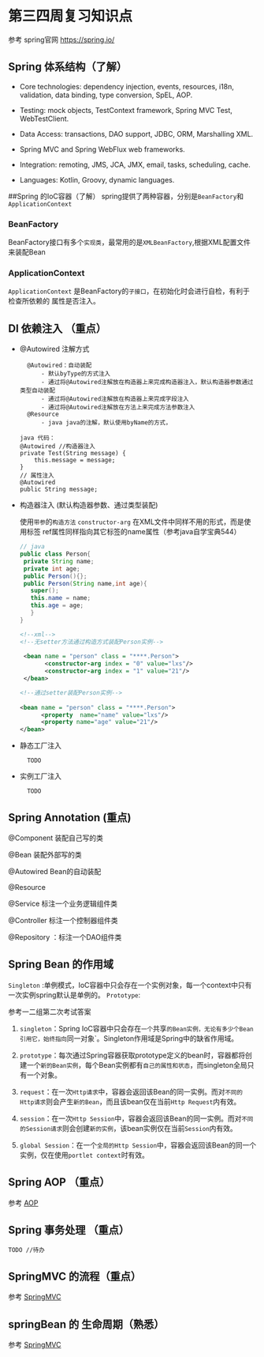 # 第三四周复习知识点
参考 spring官网 https://spring.io/

## Spring 体系结构（了解）
- Core technologies: dependency injection, events, resources, i18n, validation, data binding, type conversion, SpEL, AOP.

- Testing: mock objects, TestContext framework, Spring MVC Test, WebTestClient.

- Data Access: transactions, DAO support, JDBC, ORM, Marshalling XML.

- Spring MVC and Spring WebFlux web frameworks.

- Integration: remoting, JMS, JCA, JMX, email, tasks, scheduling, cache.

- Languages: Kotlin, Groovy, dynamic languages.

##Spring 的IoC容器（了解）
spring提供了两种容器，分别是`BeanFactory`和`ApplicationContext`

### BeanFactory
BeanFactory接口有多个`实现类`，最常用的是`XMLBeanFactory`,根据XML配置文件来装配Bean

### ApplicationContext

`ApplicationContext` 是BeanFactory的`子接口`，在初始化时会进行自检，有利于检查所依赖的
属性是否注入。
## DI 依赖注入 （重点）
- @Autowired 注解方式
        
        @Autowired：自动装配
            - 默认byType的方式注入
            - 通过将@Autowired注解放在构造器上来完成构造器注入，默认构造器参数通过类型自动装配
            - 通过将@Autowired注解放在构造器上来完成字段注入
            - 通过将@Autowired注解放在方法上来完成方法参数注入
        @Resource
            - java java的注解，默认使用byName的方式，

    ```
    java 代码：
    @Autowired //构造器注入  
    private Test(String message) {  
        this.message = message;  
    } 
    // 属性注入
    @Autowired
    public String message;
    
    ``` 
- 构造器注入 (默认构造器参数、通过类型装配)
   
   使用`带参`的`构造方法` `constructor-arg` 
   在XML文件中同样不用<property>的形式，而是使用<constructor-arg>标签
   ref属性同样指向其它<bean>标签的name属性（参考java自学宝典544）
   ```java
  // java
  public class Person{
    private String name;
    private int age;
    public Person(){};
    public Person(String name,int age){
      super();
      this.name = name;
      this.age = age;
      }
  }
    ```
   ```xml
   <!--xml-->
   <!--无setter方法通过构造方式装配Person实例-->
      
    <bean name = "person" class = "****.Person">
          <constructor-arg index = "0" value="lxs"/>
          <constructor-arg index = "1" value="21"/>
    </bean>
    ```
    ```xml
    <!--通过setter装配Person实例-->
      
    <bean name = "person" class = "****.Person">
          <property  name="name" value="lxs"/>
          <property name="age" value="21"/>
    </bean>
    ```
   
- 静态工厂注入
   
        TODO
- 实例工厂注入

        TODO

## Spring Annotation (重点)
@Component 装配自己写的类

@Bean 装配外部写的类

@Autowired  Bean的自动装配

@Resource

@Service 标注一个业务逻辑组件类

@Controller 标注一个控制器组件类

@Repository ：标注一个DAO组件类

## Spring Bean 的作用域
 `Singleton` :单例模式，IoC容器中只会存在一个实例对象，每一个context中只有一次实例spring默认是单例的。
 `Prototype`:
 
 参考一二组第二次考试答案
 1. `singleton`：Spring IoC容器中只会存在`一个`共享`的Bean实例，无论有多少个Bean引用它，始终指向`同一对象`。Singleton作用域是Spring中的缺省作用域。
 
 2. `prototype`：每次通过Spring容器获取prototype定义的bean时，容器都将创建一个`新的Bean实例`，每个Bean实例都有`自己的属性和状态`，而singleton全局只有一个对象。
 
 3. `request`：在一次`Http请求`中，容器会返回该Bean的同一实例。而对`不同的Http请求`则会产生`新的Bean`，而且该bean仅在当前`Http Request`内有效。
 
 4. `session`：在一次`Http Session`中，容器会返回该Bean的同一实例。而对`不同的Session请求`则会创建`新的实例`，该bean实例仅在当前`Session`内有效。
 
 5. `global Session`：在一个`全局的Http Session`中，容器会返回该Bean的同一个实例，仅在使用`portlet context`时有效。

## Spring AOP （重点） 
参考 [AOP](../../java框架/spring/AOP.md)

## Spring 事务处理 （重点）

    TODO //待办
## SpringMVC 的流程（重点）
参考 [SpringMVC](../../java框架/spring/SpringMVC.md)

## springBean 的 生命周期（熟悉）
参考 [SpringMVC](../../java框架/spring/SpringBean生命周期.md)





   
